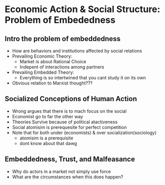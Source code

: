 # Economic Action & Social Structure: Problem of Embededness  

## Intro the problem of embeddedness  
 - How are behaviors and institutions affected by social relations  
 - Prevailing Economic Theory: 
   - Market is about Rational Choice  
   - Indepent of interactions among partners  
 - Prevailing Embedded Theory:  
   - Everything is so intertwined that you cant study it on its own   
 - Obvious relation to Marxist thought???  

## Socialized Conceptions of Human Action  
 - Wrong argues that there is to mach focus on the social  
 - Economist go to far the other way  
 - Theories Survive because of political atactiveness  
 - Social atomisim is prerequesite for perfect competition  
 - Note that for both under (economists) & over socialization(sociology)  
   - atomisim is a prerequisite  
   - dont know about that dawg  

## Embeddedness, Trust, and Malfeasance  
 - Why do actors in a market not simply use force  
 - What are the circumstances when this does happen?  

